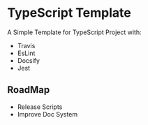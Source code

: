 # TypeScript Template

A Simple Template for TypeScript Project with:

 * Travis
 * EsLint
 * Docsify
 * Jest

## RoadMap

 * Release Scripts
 * Improve Doc System
